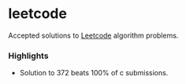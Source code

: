 # leetcode
Accepted solutions to [Leetcode](leetcode.com) algorithm problems.

### Highlights
- Solution to 372 beats 100% of c submissions.
